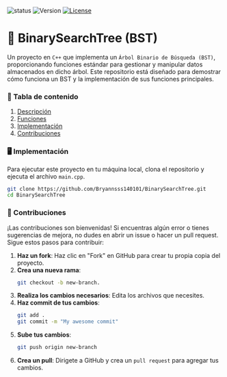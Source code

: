 ![status](https://img.shields.io/badge/status-finished-brightgreen)
![Version](https://img.shields.io/badge/version-v1.0.0-blue)
[![License](https://img.shields.io/badge/licencia-MIT-green)](https://github.com/Bryannsss140101/BinarySearchTree/blob/main/lic/LICENSE.txt)

# 🌳 BinarySearchTree (BST)

Un proyecto en `C++` que implementa un `Árbol Binario de Búsqueda (BST)`, proporcionando funciones estándar para gestionar y manipular datos almacenados en dicho árbol. Este repositorio está diseñado para demostrar cómo funciona un BST y la implementación de sus funciones principales.

### 📜 Tabla de contenido
1. [Descripción](https://github.com/Bryannsss140101/BinarySearchTree/wiki/%F0%9F%93%9A-Descripci%C3%B3n)
2. [Funciones](https://github.com/Bryannsss140101/BinarySearchTree/wiki/%E2%9A%99%EF%B8%8F-Funciones)
3. [Implementación](https://github.com/Bryannsss140101/BinarySearchTree/blob/main/README.md#%EF%B8%8F-implementaci%C3%B3n)
4. [Contribuciones](https://github.com/Bryannsss140101/BinarySearchTree/blob/main/README.md#-contribuciones)

### 🖥️ Implementación
Para ejecutar este proyecto en tu máquina local, clona el repositorio y ejecuta el archivo `main.cpp`.
```bash
git clone https://github.com/Bryannsss140101/BinarySearchTree.git
cd BinarySearchTree
```

### 🤝 Contribuciones
¡Las contribuciones son bienvenidas! Si encuentras algún error o tienes sugerencias de mejora, no dudes en abrir un issue o hacer un pull request. Sigue estos pasos para contribuir:

1. **Haz un fork**: Haz clic en "Fork" en GitHub para crear tu propia copia del proyecto.
2. **Crea una nueva rama**:
   ```bash
   git checkout -b new-branch.
   ```
4. **Realiza los cambios necesarios**: Edita los archivos que necesites.
5. **Haz commit de tus cambios**:
   ```bash
   git add .
   git commit -m "My awesome commit"
   ```
7. **Sube tus cambios**:
   ```bash
   git push origin new-branch
   ```
9. **Crea un pull**: Dirigete a GitHub y crea un `pull request` para agregar tus cambios.
